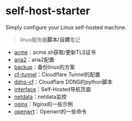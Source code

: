 # self-host-starter
Simply configure your Linux self-hosted machine.

> linux服务器**脚本/自建**笔记

* [acme](/linux-server/acme)：acme.sh获取/更新TLS证书
* [aria2](/linux-server/aria2)：aria2配置
* [backup](/linux-server/backup)：备份linux的方案
* [cf-tunnel](/linux-server/cloudflare-tunnel)：Cloudflare Tunnel的配置
* [ddns-cf](/linux-server/ddns-cf)：Cloudflare DDNS的python脚本
* [interface](/linux-server/interface)：Self-Hosted导航页面
* [netdata](/linux-server/netdata)：netdata监控
* [nginx](/linux-server/nginx)：Nginx的一些示例
* [openwrt](/linux-server/openwrt)：Openwrt的一些命令